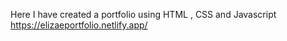 Here I have created a portfolio using HTML , CSS and Javascript
https://elizaeportfolio.netlify.app/
